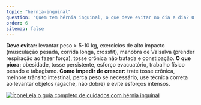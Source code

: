 ```yaml
---
topic: "hernia-inguinal"
question: "Quem tem hérnia inguinal, o que deve evitar no dia a dia? O que piora e como impedir que ela cresça?"
order: 6
sitemap: false
---
```


**Deve evitar:** levantar peso > 5-10 kg, exercícios de alto impacto (musculação pesada, corrida longa, crossfit), manobra de Valsalva (prender respiração ao fazer força), tosse crônica não tratada e constipação. **O que piora:** obesidade, tosse persistente, esforço evacuatório, trabalho físico pesado e tabagismo. **Como impedir de crescer:** trate tosse crônica, melhore trânsito intestinal, perca peso se necessário, use técnica correta ao levantar objetos (agache, não dobre) e evite esforços intensos.

<p><a href="{% link _posts/2025-10-04-convivendo-hernia-inguinal-cuidados.md %}">
  <img src="/assets/images/icon-document.svg" class="icon" alt="Ícone" />Leia o guia completo de cuidados com hérnia inguinal</a></p>
